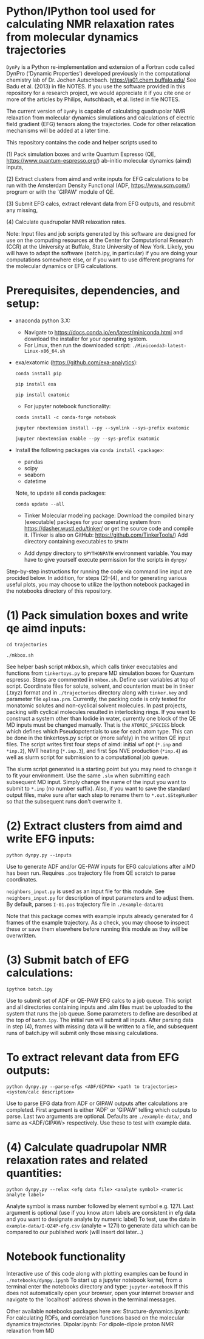 Python/IPython tool used for calculating NMR relaxation rates from molecular dynamics trajectories
=========

`DynPy` is a Python re-implementation and extension of a Fortran code called DynPro ('Dynamic Properties') developed previously in the computational chemistry lab of Dr. Jochen Autschbach. https://ja01.chem.buffalo.edu/
See Badu et al. (2013) in file NOTES. If you use the software provided in this repository for a research project, we would appreciate it if you cite one or more of the articles by Philips, Autschbach, et al. listed in file NOTES.

The current version of `DynPy` is capable of calculating quadrupolar NMR relaxation from molecular dynamics simulations and calculations of electric field gradient (EFG) tensors along the trajectories. Code for other relaxation mechanisms will be added at a later time. 


This repository contains the code and helper scripts used to 

(1) Pack simulation boxes and write Quantum Espresso (QE, https://www.quantum-espresso.org/) ab-initio molecular dynamics (aimd) inputs,

(2) Extract clusters from aimd and write inputs for EFG calculations to be run with the Amsterdam Density Functional (ADF, https://www.scm.com/) program or with the `GIPAW' module of QE.

(3) Submit EFG calcs, extract relevant data from EFG outputs, and resubmit any missing, 

(4) Calculate quadrupolar NMR relaxation rates.

Note: Input files and job scripts generated by this software are designed for use on the computing resources at the Center for Computational Research (CCR) at the University at Buffalo, State University of New York. Likely, you will have to adapt the software (batch.ipy, in particular) if you are doing your computations somewhere else, or if you want to use different programs for the molecular dynamics or EFG calculations. 


# Prerequisites, dependencies, and setup:
- anaconda python 3.X:
    - Navigate to https://docs.conda.io/en/latest/miniconda.html and download the installer for your operating system. 
    - For Linux, then run the downloaded script:
     `./Miniconda3-latest-Linux-x86_64.sh`
- exa/exatomic (https://github.com/exa-analytics):

     `conda install pip`
     
     `pip install exa`
     
     `pip install exatomic`
    - For jupyter notebook functionality:
    
     `conda install -c conda-forge notebook`
     
     `jupyter nbextension install --py --symlink --sys-prefix exatomic`
     
     `jupyter nbextension enable --py --sys-prefix exatomic`
- Install the following packages via `conda install <package>`:
    - pandas
    - scipy
    - seaborn
    - datetime
    
    Note, to update all conda packages:
    
    `conda update --all`

    - Tinker Molecular modeling package:
          Download the compiled binary (executable) packages for your operating system from https://dasher.wustl.edu/tinker/ or get the source code and compile it. (Tinker is also on GitHub: https://github.com/TinkerTools/)
          Add directory containing executables to `$PATH`

     - Add dynpy directory to `$PYTHONPATH` environment variable. You may have to give yourself execute permission for the scripts in `dynpy/`

Step-by-step instructions for running the code via command line input are procided below. In addition, for steps (2)-(4), and for generating various useful plots,
you may choose to utilize the Ipython notebook packaged in the notebooks directory of this repository.
# (1) Pack simulation boxes and write qe aimd inputs:
`cd trajectories`

`./mkbox.sh`

See helper bash script mkbox.sh, which calls tinker executables and functions from `tinkertoys.py` to prepare MD simulation boxes for Quantum espresso. Steps are commented in `mkbox.sh`. Define user variables at top of script. Coordinate files for solute, solvent, and counterion must be in tinker (.txyz) format and in `./trajectories` directory
along with `tinker.key` and parameter file `oplsaa.prm`. Currently, the packing code is only tested for monatomic solutes and non-cyclical solvent molecules. In past projects, packing with cyclical molecules resulted in interlocking rings. If you want to construct a system other than Iodide in water, currently one block of the QE MD inputs must be changed manually. That is the `ATOMIC_SPECIES` block which defines which Pseudopotentials to use for each atom type. This can be done in the tinkertoys.py script or (more safely) in the written QE input files. The script writes first four steps of aimd: initial wf opt (`*.inp` and `*inp.2`), NVT heating (`*.inp.3`), and first 5ps NVE production (`*inp.4`) as well as slurm script for submission to a computational job queue.

The slurm script generated is a starting point but you may need to change it to fit your environment. Use the same `.slm` when submitting each subsequent MD input. Simply change the name of the input you want to submit to `*.inp` (no number suffix). Also, if you want to save the standard output files, make sure after each step to rename them to `*.out.$StepNumber` so that the subsequent runs don't overwrite it.

# (2) Extract clusters from aimd and write EFG inputs:
`python dynpy.py --inputs`
    
Use to generate ADF and/or QE-PAW inputs for EFG calculations after aiMD has been run. Requires `.pos` trajectory file from QE scratch to parse coordinates.

`neighbors_input.py` is used as an input file for this module. See `neighbors_input.py` for description of input parameters and to adjust them. By default, parses `I-01.pos` trajectory file in `./example-data/01`

Note that this package comes with example inputs already generated for 4 frames of the example trajectory. As a check, you may choose to inspect these or save them elsewhere before running this module as they will be overwritten.

# (3)  Submit batch of EFG calculations:
`ipython batch.ipy`

Use to submit set of ADF or QE-PAW EFG calcs to a job queue. This script and all directories containing inputs and .slm files must be uploaded to the system that runs the job queue.
Some parameters to define are described at the top of `batch.ipy`. The initial run will submit all inputs. After parsing data in step (4), frames with missing data
will be written to a file, and subsequent runs of batch.ipy will submit only those missing calculations.

# To extract relevant data from EFG outputs:
`python dynpy.py --parse-efgs <ADF/GIPAW> <path to trajectories> <system/calc description>`

Use to parse EFG data from ADF or GIPAW outputs after calculations are completed. First argument is either 'ADF' or 'GIPAW' telling which outputs to parse.
Last two arguments are optional. Defaults are `./example-data/`, and same as <ADF/GIPAW> respectively. Use these to test with example data.

# (4)  Calculate quadrupolar NMR relaxation rates and related quantities:
`python dynpy.py --relax <efg data file> <analyte symbol> <numeric analyte label>`
      
 Analyte symbol is mass number followed by element symbol e.g. 127I.
 Last argument is optional (use if you know atom labels are consistent in efg data and you want to designate analyte by numeric label)
 To test, use the data in `example-data/I-QZ4P-efg.csv` (analyte = 127I) to generate data which can be compared to our published work (will insert doi later...)

# Notebook functionality
Interactive use of this code along with plotting examples can be found in `./notebooks/dynpy.ipynb`
To start up a jupyter notebook kernel, from a terminal enter the notebooks directory and type:
`jupyter-notebook`
If this does not automatically open your browser, open your internet browser and navigate to the 'localhost' address shown in the terminal messages.

Other available notebooks packages here are:
 Structure-dynamics.ipynb: For calculating RDFs, and correlation functions based on the molecular dynamics trajectories.
 Dipolar.ipynb: For dipole-dipole proton NMR relaxation from MD
